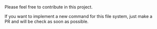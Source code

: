 Please feel free to contribute in this project.

If you want to implement a new command for this file system, just make a PR and will be check as soon as possible. 
